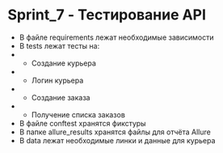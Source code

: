﻿# Sprint_7 - Тестирование API

- В файле requirements лежат необходимые зависимости
- В tests лежат тесты на:
- - Создание курьера
- - Логин курьера
- - Создание заказа
- - Получение списка заказов
- В файле conftest хранятся фикстуры
- В папке allure_results хранятся файлы для отчёта Allure
- В data лежат необходимые линки и данные для курьера
